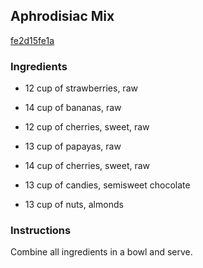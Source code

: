 ## Aphrodisiac Mix

[fe2d15fe1a](http://www.food.com/recipe/aphrodisiac-mix-473948)

### Ingredients

 - 12 cup of strawberries, raw

 - 14 cup of bananas, raw

 - 12 cup of cherries, sweet, raw

 - 13 cup of papayas, raw

 - 14 cup of cherries, sweet, raw

 - 13 cup of candies, semisweet chocolate

 - 13 cup of nuts, almonds

### Instructions

Combine all ingredients in a bowl and serve.